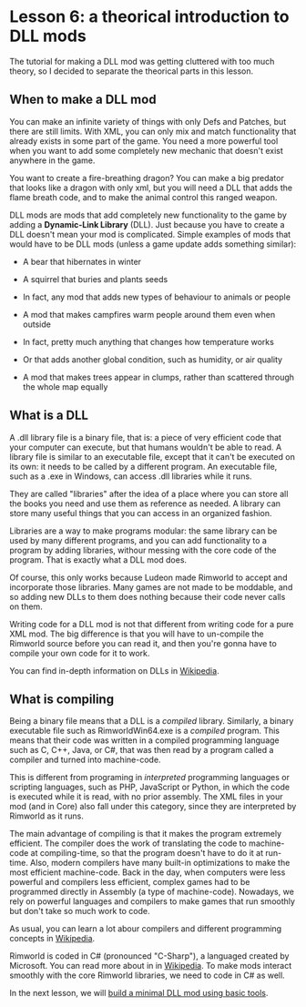 # Lesson 6: a theorical introduction to DLL mods

The tutorial for making a DLL mod was getting cluttered with too much theory, so I decided to separate the theorical parts in this lesson.

## When to make a DLL mod

You can make an infinite variety of things with only Defs and Patches, but there are still limits. With XML, you can only mix and match functionality that already exists in some part of the game. You need a more powerful tool when you want to add some completely new mechanic that doesn't exist anywhere in the game.

You want to create a fire-breathing dragon? You can make a big predator that looks like a dragon with only xml, but you will need a DLL that adds the flame breath code, and to make the animal control this ranged weapon.

DLL mods are mods that add completely new functionality to the game by adding a **Dynamic-Link Library** (DLL).
Just because you have to create a DLL doesn't mean your mod is complicated. Simple examples of mods that would have to be DLL mods (unless a game update adds something similar):

- A bear that hibernates in winter

- A squirrel that buries and plants seeds

- In fact, any mod that adds new types of behaviour to animals or people

- A mod that makes campfires warm people around them even when outside

- In fact, pretty much anything that changes how temperature works

- Or that adds another global condition, such as humidity, or air quality

- A mod that makes trees appear in clumps, rather than scattered through the whole map equally

## What is a DLL

 A .dll library file is a binary file, that is: a piece of very efficient code that your computer can execute, but that humans wouldn't be able to read. A library file is similar to an executable file, except that it can't be executed on its own: it needs to be called by a different program. An executable file, such as a .exe in Windows, can access .dll libraries while it runs.

 They are called "libraries" after the idea of a place where you can store all the books you need and use them as reference as needed. A library can store many useful things that you can access in an organized fashion.

Libraries are a way to make programs modular: the same library can be used by many different programs, and you can add functionality to a program by adding libraries, withour messing with the core code of the program. That is exactly what a DLL mod does.

Of course, this only works because Ludeon made Rimworld to accept and incorporate those libraries. Many games are not made to be moddable, and so adding new DLLs to them does nothing because their code never calls on them.

Writing code for a DLL mod is not that different from writing code for a pure XML mod. The big difference is that you will have to un-compile the Rimworld source before you can read it, and then you're gonna have to compile your own code for it to work.

You can find in-depth information on DLLs in [Wikipedia](https://en.wikipedia.org/wiki/Dynamic-link_library).

## What is compiling

Being a binary file means that a DLL is a *compiled* library. Similarly, a binary executable file such as RimworldWin64.exe is a *compiled* program. This means that their code was written in a compiled programming language such as C, C++, Java, or C#, that was then read by a program called a compiler and turned into machine-code.

This is different from programing in *interpreted* programming languages or scripting languages, such as PHP, JavaScript or Python, in which the code is executed while it is read, with no prior assembly.
The XML files in your mod (and in Core) also fall under this category, since they are interpreted by Rimworld as it runs.

The main advantage of compiling is that it makes the program extremely efficient. The compiler does the work of translating the code to machine-code at compiling-time, so that the program doesn't have to do it at run-time. Also, modern compilers have many built-in optimizations to make the most efficient machine-code. Back in the day, when computers were less powerful and compilers less efficient, complex games had to be programmed directly in Assembly (a type of machine-code). Nowadays, we rely on powerful languages and compilers to make games that run smoothly but don't take so much work to code.

As usual, you can learn a lot abour compilers and different programming concepts in [Wikipedia](https://en.wikipedia.org/wiki/Compiler).

Rimworld is coded in C# (pronounced "C-Sharp"), a languaged created by Microsoft. You can read more about in in [Wikipedia](https://en.wikipedia.org/wiki/C_Sharp_(programming_language)). To make mods interact smoothly with the core Rimworld libraries, we need to code in C# as well.

In the next lesson, we will [build a minimal DLL mod using basic tools](lesson7.md).